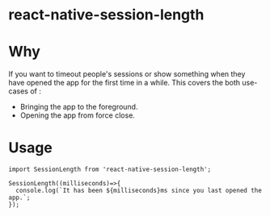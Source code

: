 react-native-session-length
==================================
# Why

If you want to timeout people's sessions or show something when they have opened the app for the first time in a while. This covers the both use-cases of :
- Bringing the app to the foreground.
- Opening the app from force close.

# Usage

```
import SessionLength from 'react-native-session-length';

SessionLength((milliseconds)=>{
  console.log(`It has been ${milliseconds}ms since you last opened the app.`;
});
```
